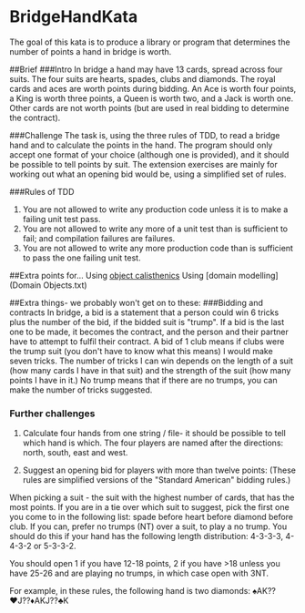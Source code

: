 ﻿BridgeHandKata
==============

The goal of this kata is to produce a library or program that determines the number of points a hand in bridge is worth.

##Brief
###Intro
In bridge a hand may have 13 cards, spread across four suits. The four suits are hearts, spades, clubs and diamonds.
The royal cards and aces are worth points during bidding. An Ace is worth four points, a King is worth three points, a Queen is worth two, and a Jack is worth one. 
Other cards are not worth points (but are used in real bidding to determine the contract).

###Challenge
The task is, using the three rules of TDD, to read a bridge hand and to calculate the points in the hand. 
The program should only accept one format of your choice (although one is provided), and it should be possible to tell points by suit. The extension exercises are mainly for working out what an opening bid would be, using a simplified set of rules.

###Rules of TDD

1. You are not allowed to write any production code unless it is to make a failing unit test pass.
2. You are not allowed to write any more of a unit test than is sufficient to fail; and compilation failures are failures.
3. You are not allowed to write any more production code than is sufficient to pass the one failing unit test.

##Extra points for...
Using [object calisthenics](ObjCali.txt)
Using [domain modelling](Domain Objects.txt)

##Extra things- we probably won't get on to these:
###Bidding and contracts
In bridge, a bid is a statement that a person could win 6 tricks plus the number of the bid, if the bidded suit is "trump". If a bid is the last one to be made, it becomes the contract, and the person and their partner have to attempt to fulfil their contract.
A bid of 1 club means if clubs were the trump suit (you don't have to know what this means) I would make seven tricks. The number of tricks I can win depends on the length of a suit (how many cards I have in that suit) and the strength of the suit (how many points I have in it.)
No trump means that if there are no trumps, you can make the number of tricks suggested.

### Further challenges
1. Calculate four hands from one string / file- it should be possible to tell which hand is which.
The four players are named after the directions: north, south, east and west.

2. Suggest an opening bid for players with more than twelve points: (These rules are simplified versions of the "Standard American" bidding rules.)

When picking a suit - the suit with the highest number of cards, that has the most points.
If you are in a tie over which suit to suggest, pick the first one you come to in the following list: spade before heart before diamond before club.
If you can, prefer no trumps (NT) over a suit, to play a no trump. You should do this if your hand has the following length distribution:  4-3-3-3, 4-4-3-2 or 5-3-3-2.

You should open 1 if you have 12-18 points, 2 if you have >18 unless you have 25-26 and are playing no trumps, in which case open with 3NT.

For example, in these rules, the following hand is two diamonds: ♠AK??♥J??♦AKJ??♣K
